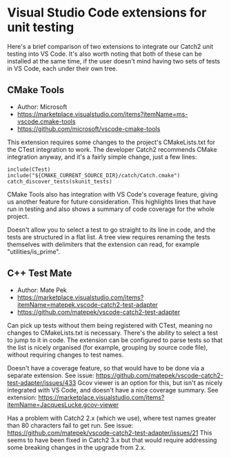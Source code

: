 # Visual Studio Code extensions for unit testing
Here's a brief comparison of two extensions to integrate our Catch2 unit testing into VS Code.
It's also worth noting that both of these can be installed at the same time, if the user doesn't mind having two
sets of tests in VS Code, each under their own tree.

## CMake Tools
- Author: Microsoft
- https://marketplace.visualstudio.com/items?itemName=ms-vscode.cmake-tools
- https://github.com/microsoft/vscode-cmake-tools

This extension requires some changes to the project's CMakeLists.txt for the CTest integration to work.
The developer Catch2 recommends CMake integration anyway, and it's a fairly simple change, just a few lines:

```
include(CTest)
include("${CMAKE_CURRENT_SOURCE_DIR}/catch/Catch.cmake")
catch_discover_tests(skunit_tests)
```

CMake Tools also has integration with VS Code's coverage feature, giving us another feature for future
consideration. This highlights lines that have run in testing and also shows a summary of code coverage for the whole
project.

Doesn't allow you to select a test to go straight to its line in code, and the tests are structured
in a flat list. A tree view requires renaming the tests themselves with delimiters that the extension can read,
for example "utilities/is_prime".

## C++ Test Mate
- Author: Mate Pek
- https://marketplace.visualstudio.com/items?itemName=matepek.vscode-catch2-test-adapter
- https://github.com/matepek/vscode-catch2-test-adapter

Can pick up tests without them being registered with CTest, meaning no changes to CMakeLists.txt is necessary.
There's the ability to select a test to jump to it in code.
The extension can be configured to parse tests so that the list is nicely organised (for example, grouping by 
source code file), without requiring changes to test names.

Doesn't have a coverage feature, so that would have to be done via a separate extension.
See issue: https://github.com/matepek/vscode-catch2-test-adapter/issues/433
Gcov viewer is an option for this, but isn't as nicely integrated with VS Code, and doesn't have a nice coverage summary.
See extension: https://marketplace.visualstudio.com/items?itemName=JacquesLucke.gcov-viewer 

Has a problem with Catch2 2.x (which we use), where test names greater than 80 characters fail to get run.
See issue: https://github.com/matepek/vscode-catch2-test-adapter/issues/21
This seems to have been fixed in Catch2 3.x but that would require addressing some breaking changes in the upgrade
from 2.x.